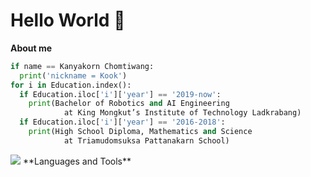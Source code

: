 # Hello World :wave:
**About me**
```python
if name == Kanyakorn Chomtiwang:
  print('nickname = Kook')
for i in Education.index():
  if Education.iloc['i']['year'] == '2019-now':
    print(Bachelor of Robotics and AI Engineering
            at King Mongkut’s Institute of Technology Ladkrabang)
  if Education.iloc['i']['year'] == '2016-2018':
    print(High School Diploma, Mathematics and Science
            at Triamudomsuksa Pattanakarn School)

```
<img src= "https://github-readme-stats.vercel.app/api?username=KANYAKORN1134&&show_icons=true&title_color=ffffff&icon_color=bb2acf&text_color=daf7dc&bg_color=151515">
**Languages and Tools**

